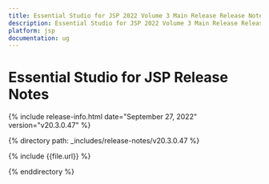 ```yaml
---
title: Essential Studio for JSP 2022 Volume 3 Main Release Release Notes  
description: Essential Studio for JSP 2022 Volume 3 Main Release Release Notes  
platform: jsp
documentation: ug
---
```


# Essential Studio for JSP  Release Notes  

{% include release-info.html date="September 27, 2022"  version="v20.3.0.47" %} 

{% directory path: _includes/release-notes/v20.3.0.47 %}

{% include {{file.url}} %}

{% enddirectory %}